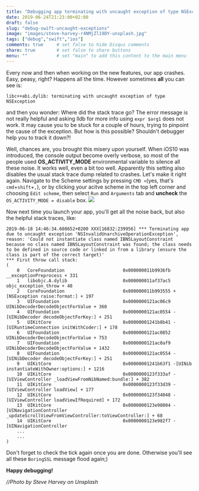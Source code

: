 ```yaml
---
title: "Debugging app terminating with uncaught exception of type NSException"
date: 2019-06-24T21:23:00+02:00
draft: false
slug: "debug-swift-uncaught-exceptions"
image: "images/steve-harvey-r4NMjZl19DY-unsplash.jpg"
tags: ["debug","swift","ios"]
comments: true     # set false to hide Disqus comments
share: true        # set false to share buttons
menu: ""           # set "main" to add this content to the main menu
---
```

Every now and then when working on the new features, our app crashes. Easy, peasy, right? Happens all the time. However sometimes **all** you can see is:
```
libc++abi.dylib: terminating with uncaught exception of type NSException
```
and then you wonder: Where did the stack trace go? The error message is not really helpful and asking lldb for more info using `expr $arg1` does not work. It may cause you to be stuck for a couple of hours, trying to pinpoint the cause of the exception. But how is this possible? Shouldn't debugger help you to track it down?!

Well, chances are, you brought this misery upon yourself. When iOS10 was introduced, the console output become overly verbose, so most of the people used **OS_ACTIVITY_MODE** environmental variable to silence all these noise. It works well, even a bit too well. Apparently this setting also disables the usual stack trace dump related to crashes.
Let's make it right again. Navigate to the Scheme settings by pressing `CMD <`(yes, that's `cmd`+`shift`+`,`), or by clicking your acitve scheme in the top left corner and choosing `Edit scheme`, then select `Run` and `Arguments` tab and **uncheck** the `OS_ACTIVITY_MODE = disable` box.
![](edit-scheme.png)

Now next time you launch your app, you'll get all the noise back, but also the helpful stack traces, like:
```
2019-06-18 14:46:34.608652+0200 XXX[16832:239956] *** Terminating app due to uncaught exception 'NSInvalidUnarchiveOperationException', reason: 'Could not instantiate class named IBNSLayoutConstraint because no class named IBNSLayoutConstraint was found; the class needs to be defined in source code or linked in from a library (ensure the class is part of the correct target)'
*** First throw call stack:
(
	0   CoreFoundation                      0x000000011b9936fb __exceptionPreprocess + 331
	1   libobjc.A.dylib                     0x000000011af37ac5 objc_exception_throw + 48
	2   CoreFoundation                      0x000000011b993555 +[NSException raise:format:] + 197
	3   UIFoundation                        0x0000000121ac06c9 UINibDecoderDecodeObjectForValue + 360
	4   UIFoundation                        0x0000000121ac0554 -[UINibDecoder decodeObjectForKey:] + 251
	5   UIKitCore                           0x00000001241b8b41 -[UIRuntimeConnection initWithCoder:] + 178
	6   UIFoundation                        0x0000000121ac0852 UINibDecoderDecodeObjectForValue + 753
	7   UIFoundation                        0x0000000121ac0af9 UINibDecoderDecodeObjectForValue + 1432
	8   UIFoundation                        0x0000000121ac0554 -[UINibDecoder decodeObjectForKey:] + 251
	9   UIKitCore                           0x00000001241b63f1 -[UINib instantiateWithOwner:options:] + 1216
	10  UIKitCore                           0x0000000123f333af -[UIViewController _loadViewFromNibNamed:bundle:] + 382
	11  UIKitCore                           0x0000000123f33d39 -[UIViewController loadView] + 177
	12  UIKitCore                           0x0000000123f34048 -[UIViewController loadViewIfRequired] + 172
	13  UIKitCore                           0x0000000123e98004 -[UINavigationController _updateScrollViewFromViewController:toViewController:] + 68
	14  UIKitCore                           0x0000000123e982f7 -[UINavigationController 
    ...
    ...
)
```
Don't forget to check the tick again once you are done. Otherwise you'll see all these `BoringSSL` message flood again;)

**Happy debugging!**

*//Photo by Steve Harvey on Unsplash*